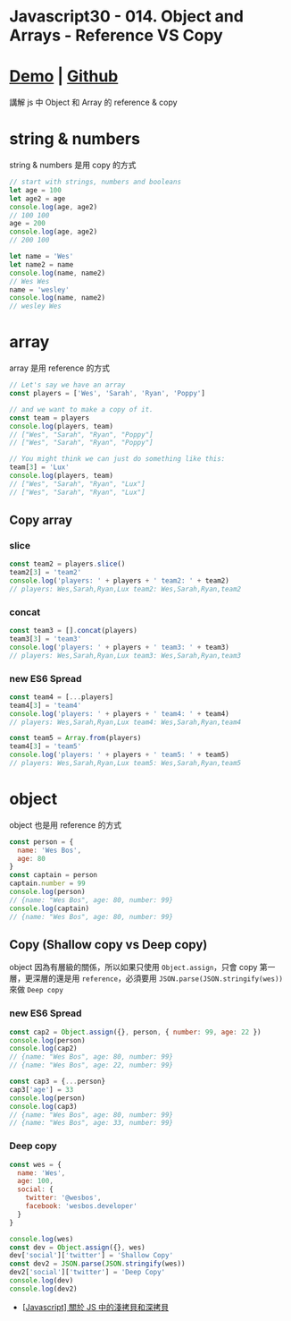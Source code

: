 # Javascript30 - 014. Object and Arrays - Reference VS Copy

<!-- more -->

# [Demo](https://mgleon08.github.io/JavaScript30/014.Object-and-Arrays-Reference-VS-Copy/index.html) | [Github](https://github.com/mgleon08/JavaScript30/tree/master/014.Object-and-Arrays-Reference-VS-Copy)

講解 js 中 Object 和 Array 的 reference & copy


# string & numbers

string & numbers 是用 copy 的方式

```js
// start with strings, numbers and booleans
let age = 100
let age2 = age
console.log(age, age2)
// 100 100
age = 200
console.log(age, age2)
// 200 100

let name = 'Wes'
let name2 = name
console.log(name, name2)
// Wes Wes
name = 'wesley'
console.log(name, name2)
// wesley Wes
```

# array

array 是用 reference 的方式

```js
// Let's say we have an array
const players = ['Wes', 'Sarah', 'Ryan', 'Poppy']

// and we want to make a copy of it.
const team = players
console.log(players, team)
// ["Wes", "Sarah", "Ryan", "Poppy"]
// ["Wes", "Sarah", "Ryan", "Poppy"]

// You might think we can just do something like this:
team[3] = 'Lux'
console.log(players, team)
// ["Wes", "Sarah", "Ryan", "Lux"]
// ["Wes", "Sarah", "Ryan", "Lux"]
```

## Copy array

### slice

```js
const team2 = players.slice()
team2[3] = 'team2'
console.log('players: ' + players + ' team2: ' + team2)
// players: Wes,Sarah,Ryan,Lux team2: Wes,Sarah,Ryan,team2
```

### concat

```js
const team3 = [].concat(players)
team3[3] = 'team3'
console.log('players: ' + players + ' team3: ' + team3)
// players: Wes,Sarah,Ryan,Lux team3: Wes,Sarah,Ryan,team3
```

### new ES6 Spread

```js
const team4 = [...players]
team4[3] = 'team4'
console.log('players: ' + players + ' team4: ' + team4)
// players: Wes,Sarah,Ryan,Lux team4: Wes,Sarah,Ryan,team4
```

```js
const team5 = Array.from(players)
team4[3] = 'team5'
console.log('players: ' + players + ' team5: ' + team5)
// players: Wes,Sarah,Ryan,Lux team5: Wes,Sarah,Ryan,team5
```

# object

object 也是用 reference 的方式

```js
const person = {
  name: 'Wes Bos',
  age: 80
}
const captain = person
captain.number = 99
console.log(person)
// {name: "Wes Bos", age: 80, number: 99}
console.log(captain)
// {name: "Wes Bos", age: 80, number: 99}
```

## Copy (Shallow copy vs Deep copy)

object 因為有層級的關係，所以如果只使用 `Object.assign`，只會 copy 第一層，更深層的還是用 `reference`，必須要用 `JSON.parse(JSON.stringify(wes))` 來做 `Deep copy`

### new ES6 Spread

```js
const cap2 = Object.assign({}, person, { number: 99, age: 22 })
console.log(person)
console.log(cap2)
// {name: "Wes Bos", age: 80, number: 99}
// {name: "Wes Bos", age: 22, number: 99}
```

```js
const cap3 = {...person}
cap3['age'] = 33
console.log(person)
console.log(cap3)
// {name: "Wes Bos", age: 80, number: 99}
// {name: "Wes Bos", age: 33, number: 99}
```

### Deep copy


```js
const wes = {
  name: 'Wes',
  age: 100,
  social: {
    twitter: '@wesbos',
    facebook: 'wesbos.developer'
  }
}

console.log(wes)
const dev = Object.assign({}, wes)
dev['social']['twitter'] = 'Shallow Copy'
const dev2 = JSON.parse(JSON.stringify(wes))
dev2['social']['twitter'] = 'Deep Copy'
console.log(dev)
console.log(dev2)
```

* [[Javascript] 關於 JS 中的淺拷貝和深拷貝](http://larry850806.github.io/2016/09/20/shallow-vs-deep-copy/)
